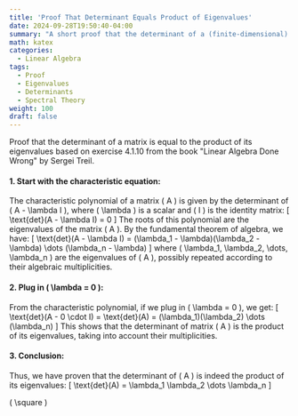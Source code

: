 ```yaml
---
title: 'Proof That Determinant Equals Product of Eigenvalues'
date: 2024-09-28T19:50:40-04:00
summary: "A short proof that the determinant of a (finite-dimensional) matrix is equal to the product of its eigenvalues."
math: katex
categories:
  - Linear Algebra
tags:
  - Proof
  - Eigenvalues
  - Determinants
  - Spectral Theory
weight: 100
draft: false
---
```


Proof that the determinant of a matrix is equal to the product of its eigenvalues based on exercise 4.1.10 from the book "Linear Algebra Done Wrong" by Sergei Treil.

#### 1. Start with the characteristic equation:
The characteristic polynomial of a matrix \( A \) is given by the determinant of \( A - \lambda I \), where \( \lambda \) is a scalar and \( I \) is the identity matrix:
\[
\text{det}(A - \lambda I) = 0
\]
The roots of this polynomial are the eigenvalues of the matrix \( A \). By the fundamental theorem of algebra, we have:
\[
\text{det}(A - \lambda I) = (\lambda_1 - \lambda)(\lambda_2 - \lambda) \dots (\lambda_n - \lambda)
\]
where \( \lambda_1, \lambda_2, \dots, \lambda_n \) are the eigenvalues of \( A \), possibly repeated according to their algebraic multiplicities.

#### 2. Plug in \( \lambda = 0 \):
From the characteristic polynomial, if we plug in \( \lambda = 0 \), we get:
\[
\text{det}(A - 0 \cdot I) = \text{det}(A) = (\lambda_1)(\lambda_2) \dots (\lambda_n)
\]
This shows that the determinant of matrix \( A \) is the product of its eigenvalues, taking into account their multiplicities.

#### 3. Conclusion:
Thus, we have proven that the determinant of \( A \) is indeed the product of its eigenvalues:
\[
\text{det}(A) = \lambda_1 \lambda_2 \dots \lambda_n
\]

\( \square \)